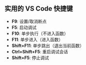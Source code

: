 实用的 VS Code 快捷键
---------------

*   **F9**: 设置/取消断点
*   **F5**: 启动调试
*   **F10**: 单步执行（不进入函数）
*   **F11**: 单步进入（进入函数）
*   **Shift+F11**: 单步跳出（退出当前函数）
*   **Ctrl+Shift+F5**: 重启调试会话
*   **Shift+F5**: 停止调试
